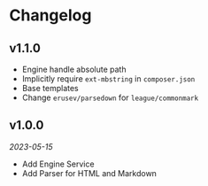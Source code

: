 # Changelog

## v1.1.0

- Engine handle absolute path
- Implicitly require `ext-mbstring` in `composer.json`
- Base templates
- Change `erusev/parsedown` for `league/commonmark`

## v1.0.0

*2023-05-15*

- Add Engine Service
- Add Parser for HTML and Markdown
